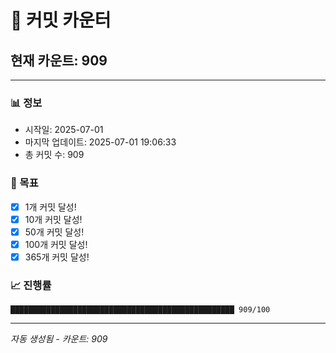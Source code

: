 # 🔢 커밋 카운터

## 현재 카운트: 909

---

### 📊 정보
- 시작일: 2025-07-01
- 마지막 업데이트: 2025-07-01 19:06:33
- 총 커밋 수: 909

### 🎯 목표
- [x] 1개 커밋 달성!
- [x] 10개 커밋 달성!
- [x] 50개 커밋 달성!
- [x] 100개 커밋 달성!
- [x] 365개 커밋 달성!

### 📈 진행률
```
██████████████████████████████████████████████████ 909/100
```

---
*자동 생성됨 - 카운트: 909*
